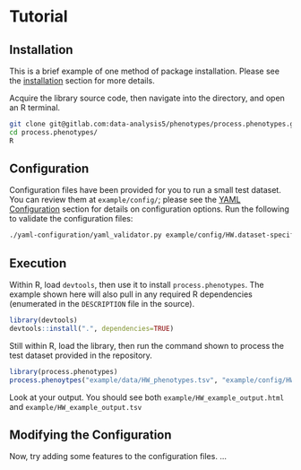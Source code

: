 # Tutorial

## Installation

This is a brief example of one method of package installation.  Please see the [installation](installation.md) section for more details.


Acquire the library source code, then navigate into the directory, and open an R terminal.

```bash
git clone git@gitlab.com:data-analysis5/phenotypes/process.phenotypes.git
cd process.phenotypes/
R
```
## Configuration

Configuration files have been provided for you to run a small test dataset.  You can review them at `example/config/`; please see the [YAML Configuration](yaml_config.md) section for details on configuration options.  Run the following to validate the configuration files:

```bash
./yaml-configuration/yaml_validator.py example/config/HW.dataset-specific.yaml example/config/HW.shared_models.yaml
```

## Execution

Within R, load `devtools`, then use it to install `process.phenotypes`.  The example shown here will also pull in any required R dependencies (enumerated in the `DESCRIPTION` file in the source).

```r
library(devtools)
devtools::install(".", dependencies=TRUE)
```

Still within R, load the library, then run the command shown to process the test dataset provided in the repository.

```r
library(process.phenotypes)
process.phenoytpes("example/data/HW_phenotypes.tsv", "example/config/HW.dataset-specific.yaml", "example/config/HW.shared-models.yaml", "example/HW_example_output.html")
```

Look at your output.  You should see both `example/HW_example_output.html` and `example/HW_example_output.tsv`

## Modifying the Configuration

Now, try adding some features to the configuration files. ...
